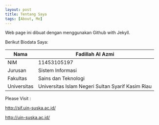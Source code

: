 ```yaml
---
layout: post
title: Tentang Saya
tags: [About, Me]
---
```


Web page ini dibuat dengan menggunakan Github with Jekyll.

Berikut Biodata Saya:

Nama  | Fadillah Al Azmi
------------- | -------------
NIM  | 11453105197
Jurusan  | Sistem Informasi
Fakultas  | Sains dan Teknologi
Universitas  | Universitas Islam Negeri Sultan Syarif Kasim Riau

Please Visit :

http://sif.uin-suska.ac.id/

http://uin-suska.ac.id/
